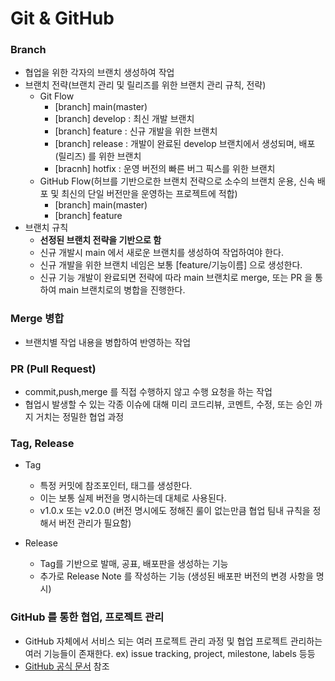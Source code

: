 # Git & GitHub 

### Branch
- 협업을 위한 각자의 브랜치 생성하여 작업 
- 브랜치 전략(브랜치 관리 및 릴리즈를 위한 브랜치 관리 규칙, 전략)
  - Git Flow
    - [branch] main(master)
    - [branch] develop : 최신 개발 브랜치
    - [branch] feature : 신규 개발을 위한 브랜치 
    - [branch] release : 개발이 완료된 develop 브랜치에서 생성되며, 배포(릴리즈) 를 위한 브랜치 
    - [bracnh] hotfix : 운영 버전의 빠른 버그 픽스를 위한 브랜치
  - GitHub Flow(허브를 기반으로한 브랜치 전략으로 소수의 브랜치 운용, 신속 배포 및 최신의 단일 버전만을 운영하는 프로젝트에 적합)
    - [branch] main(master) 
    - [branch] feature 
- 브랜치 규칙 
  - **선정된 브랜치 전략을 기반으로 함**
  - 신규 개발시 main 에서 새로운 브랜치를 생성하여 작업하여야 한다. 
  - 신규 개발을 위한 브랜치 네임은 보통 [feature/기능이름] 으로 생성한다. 
  - 신규 기능 개발이 완료되면 전략에 따라 main 브랜치로 merge, 또는 PR 을 통하여 main 브랜치로의 병합을 진행한다. 
 

### Merge 병합
- 브랜치별 작업 내용을 병합하여 반영하는 작업 

### PR (Pull Request)
- commit,push,merge 를 직접 수행하지 않고 수행 요청을 하는 작업
- 협업시 발생할 수 있는 각종 이슈에 대해 미리 코드리뷰, 코멘트, 수정, 또는 승인 까지 거치는 정밀한 협업 과정

### Tag, Release
- Tag 
  - 특정 커밋에 참조포인터, 태그를 생성한다.
  - 이는 보통 실제 버전을 명시하는데 대체로 사용된다. 
  - v1.0.x 또는 v2.0.0 (버전 명시에도 정해진 룰이 없는만큼 협업 팀내 규칙을 정해서 버전 관리가 필요함)

- Release 
  - Tag를 기반으로 발매, 공표, 배포판을 생성하는 기능
  - 추가로 Release Note 를 작성하는 기능 (생성된 배포판 버전의 변경 사항을 명시)
### GitHub 를 통한 협업, 프로젝트 관리 
- GitHub 자체에서 서비스 되는 여러 프로젝트 관리 과정 및 협업 프로젝트 관리하는 여러 기능들이 존재한다. ex) issue tracking, project, milestone, labels 등등
- [GitHub 공식 문서](https://docs.github.com/en) 참조 
